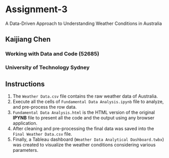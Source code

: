 # Assignment-3

A Data-Driven Approach to Understanding Weather Conditions in Australia

## Kaijiang Chen
### Working with Data and Code (52685)
### University of Technology Sydney

## Instructions

1. The `Weather Data.csv` file contains the raw weather data of Australia.
2. Execute all the cells of `Fundamental Data Analysis.ipynb` file to analyze, and pre-process the row data.
3. `Fundamental Data Analysis.html` is the HTML version of the original **IPYNB** file to present all the code and the output using any browser application.
4. After cleaning and pre-processing the final data was saved into the `Final Weather Data.csv` file.
5. Finally, a Tableau dashboard (`Weather Data Analytical Dashboard.twbx`) was created to visualize the weather conditions considering various parameters.

